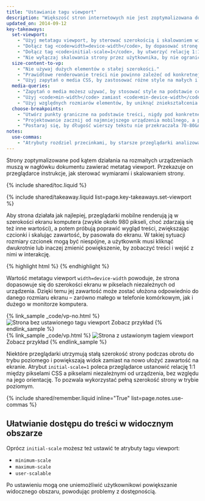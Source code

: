 ```yaml
---
title: "Ustawianie tagu viewport"
description: "Większość stron internetowych nie jest zoptymalizowana do działania na różnych rodzajach urządzeń. Poznaj podstawy, dzięki którym Twoja witryna będzie działać na komputerach, urządzeniach mobilnych i wszystkich innych, które mają ekran."
updated_on: 2014-09-12
key-takeaways:
  set-viewport:
    - "Użyj metatagu viewport, by sterować szerokością i skalowaniem widocznego obszaru w przeglądarkach."
    - "Dołącz tag <code>width=device-width</code>, by dopasować stronę do szerokości ekranu w pikselach niezależnych od urządzenia."
    - "Dołącz tag <code>initial-scale=1</code>, by utworzyć relację 1:1 między pikselami CSS a pikselami niezależnymi od urządzenia."
    - "Nie wyłączaj skalowania strony przez użytkownika, by nie ograniczać jej dostępności."
  size-content-to-vp:
    - "Nie używaj dużych elementów o stałej szerokości."
    - "Prawidłowe renderowanie treści nie powinno zależeć od konkretnej szerokości widocznego obszaru."
    - "Użyj zapytań o media CSS, by zastosować różne style na małych i dużych ekranach."
  media-queries:
    - "Zapytań o media możesz używać, by stosować style na podstawie cech urządzenia."
    - "Użyj <code>min-width</code> zamiast <code>min-device-width</code>, by interfejs był jak najszerszy."
    - "Użyj względnych rozmiarów elementów, by uniknąć zniekształcenia układu."
  choose-breakpoints:
    - "Utwórz punkty graniczne na podstawie treści, nigdy pod konkretne urządzenia, produkty czy marki."
    - "Projektowanie zacznij od najmniejszego urządzenia mobilnego, a potem stopniowo powiększaj interfejs wraz ze wzrostem rozmiaru ekranów."
    - "Postaraj się, by długość wierszy tekstu nie przekraczała 70-80&nbsp;znaków."
notes:
  use-commas:
    - "Atrybuty rozdziel przecinkami, by starsze przeglądarki analizowały je prawidłowo."
---
```

<p class="intro">
  Strony zoptymalizowane pod kątem działania na rozmaitych urządzeniach muszą w nagłówku dokumentu zawierać metatag viewport. Przekazuje on przeglądarce instrukcje, jak sterować wymiarami i skalowaniem strony.
</p>



{% include shared/toc.liquid %}

{% include shared/takeaway.liquid list=page.key-takeaways.set-viewport %}

Aby strona działała jak najlepiej, przeglądarki mobilne renderują ją w szerokości ekranu komputera (zwykle około 980&nbsp;pikseli, choć zdarzają się też inne wartości), a potem próbują poprawić wygląd treści, zwiększając czcionki i skalując zawartość, by pasowała do ekranu. W takiej sytuacji rozmiary czcionek mogą być niespójne, a użytkownik musi kliknąć dwukrotnie lub inaczej zmienić powiększenie, by zobaczyć treści i wejść z nimi w interakcję.

{% highlight html %}
<meta name="viewport" content="width=device-width, initial-scale=1.0">
{% endhighlight %}


Wartość metatagu viewport `width=device-width` powoduje, że strona dopasowuje się do szerokości ekranu w pikselach niezależnych od urządzenia. Dzięki temu jej zawartość może zostać ułożona odpowiednio do danego rozmiaru ekranu &ndash; zarówno małego w telefonie komórkowym, jak i dużego w monitorze komputera.

<div class="mdl-grid">
  <div class="mdl-cell mdl-cell--6--col">
    {% link_sample _code/vp-no.html %}
      <img src="imgs/no-vp.png" class="smaller-img" srcset="imgs/no-vp.png 1x, imgs/no-vp-2x.png 2x" alt="Strona bez ustawionego tagu viewport">
      Zobacz przykład
    {% endlink_sample %}
  </div>

  <div class="mdl-cell mdl-cell--6--col">
    {% link_sample _code/vp.html %}
      <img src="imgs/vp.png" class="smaller-img"  srcset="imgs/vp.png 1x, imgs/vp-2x.png 2x" alt="Strona z ustawionym tagiem viewport">
      Zobacz przykład
    {% endlink_sample %}
  </div>
</div>

Niektóre przeglądarki utrzymują stałą szerokość strony podczas obrotu do trybu poziomego i powiększają widok zamiast na nowo ułożyć zawartość na ekranie. Atrybut `initial-scale=1` poleca przeglądarce ustanowić relację 1:1 między pikselami CSS a pikselami niezależnymi od urządzenia, bez względu na jego orientację. To pozwala wykorzystać pełną szerokość strony w trybie poziomym.

{% include shared/remember.liquid inline="True" list=page.notes.use-commas %}

## Ułatwianie dostępu do treści w widocznym obszarze

Oprócz `initial-scale` możesz też ustawić te atrybuty tagu viewport:

* `minimum-scale`
* `maximum-scale`
* `user-scalable`

Po ustawieniu mogą one uniemożliwić użytkownikowi powiększanie widocznego obszaru, powodując problemy z dostępnością.



